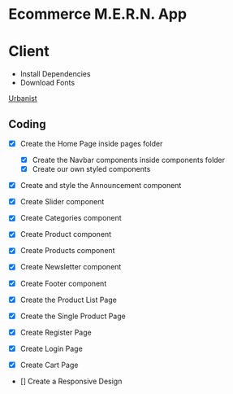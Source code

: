 # Ecommerce M.E.R.N. App

# Client

- Install Dependencies
- Download Fonts

[Urbanist](https://fonts.google.com/specimen/Urbanist?query=Urbanist)

## Coding

- [x] Create the Home Page inside pages folder
  - [x] Create the Navbar components inside components folder
  - [x] Create our own styled components
- [x] Create and style the Announcement component
- [x] Create Slider component
- [x] Create Categories component
- [x] Create Product component
- [x] Create Products component
- [x] Create Newsletter component
- [x] Create Footer component

- [x] Create the Product List Page
- [x] Create the Single Product Page

- [x] Create Register Page
- [x] Create Login Page
- [x] Create Cart Page

- [] Create a Responsive Design
